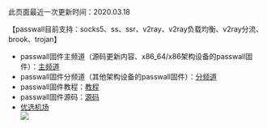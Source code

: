 此页面最近一次更新时间：2020.03.18        

【passwall目前支持：socks5、ss、ssr、v2ray、v2ray负载均衡、v2ray分流、brook、trojan】         

* passwall固件主频道（源码更新内容、x86_64/x86架构设备的passwall固件）：[主频道](https://t.me/passwall)               
* passwall固件分频道（其他架构设备的passwall固件）：[分频道](./sub.md)            
* passwall固件教程：[教程](./tips.md)           
* passwall固件源码：[源码](./code.md)          
* [优选机场](./air.md)               
[![](https://pic.downk.cc/item/5e6f62a0e83c3a1e3a8812e2.jpg)](https://pic.downk.cc/item/5e6f62a0e83c3a1e3a8812e2.jpg)             
                  
    
        
        
